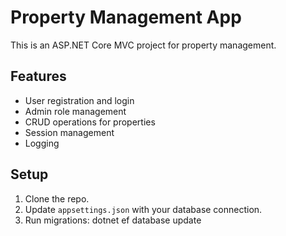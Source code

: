# Property Management App

This is an ASP.NET Core MVC project for property management.

## Features
- User registration and login
- Admin role management
- CRUD operations for properties
- Session management
- Logging

## Setup
1. Clone the repo.
2. Update `appsettings.json` with your database connection.
3. Run migrations:
    dotnet ef database update
